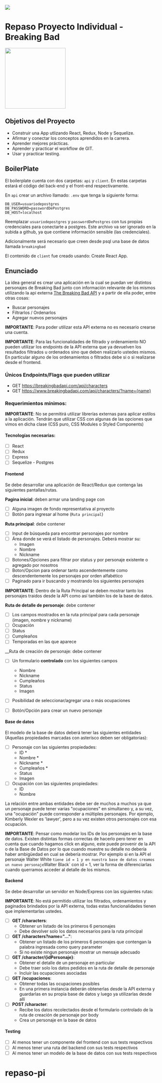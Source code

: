<p align='left'>
    <img src='https://static.wixstatic.com/media/85087f_0d84cbeaeb824fca8f7ff18d7c9eaafd~mv2.png/v1/fill/w_160,h_30,al_c,q_85,usm_0.66_1.00_0.01/Logo_completo_Color_1PNG.webp' </img>
</p>

# Repaso Proyecto Individual - Breaking Bad

<p align="left">
  <img height="200" src="./bb.png" />
</p>

## Objetivos del Proyecto

- Construir una App utlizando React, Redux, Node y Sequelize.
- Afirmar y conectar los conceptos aprendidos en la carrera.
- Aprender mejores prácticas.
- Aprender y practicar el workflow de GIT.
- Usar y practicar testing.


## BoilerPlate

El boilerplate cuenta con dos carpetas: `api` y `client`. En estas carpetas estará el código del back-end y el front-end respectivamente.

En `api` crear un archivo llamado: `.env` que tenga la siguiente forma:

```
DB_USER=usuariodepostgres
DB_PASSWORD=passwordDePostgres
DB_HOST=localhost
```

Reemplazar `usuariodepostgres` y `passwordDePostgres` con tus propias credenciales para conectarte a postgres. Este archivo va ser ignorado en la subida a github, ya que contiene información sensible (las credenciales).

Adicionalmente será necesario que creen desde psql una base de datos llamada `breakingbad`

El contenido de `client` fue creado usando: Create React App.

## Enunciado

La idea general es crear una aplicación en la cual se puedan ver distintos personajes de Breaking Bad junto con información relevante de los mismos utilizando la api externa [The Breaking Bad API](https://breakingbadapi.com/) y a partir de ella poder, entre otras cosas:

  - Buscar personajes
  - Filtrarlos / Ordenarlos
  - Agregar nuevos personajes

__IMPORTANTE__: Para poder utilizar esta API externa no es necesario crearse una cuenta.

__IMPORTANTE__: Para las funcionalidades de filtrado y ordenamiento NO pueden utilizar los endpoints de la API externa que ya devuelven los resultados filtrados u ordenados sino que deben realizarlo ustedes mismos. En particular alguno de los ordenamientos o filtrados debe si o si realizarse desde el frontend.

### Únicos Endpoints/Flags que pueden utilizar

  - GET https://breakingbadapi.com/api/characters
  - GET https://www.breakingbadapi.com/api/characters/?name={name}

### Requerimientos mínimos:


__IMPORTANTE__: No se permitirá utilizar librerías externas para aplicar estilos a la aplicación. Tendrán que utilizar CSS con algunas de las opciones que vimos en dicha clase (CSS puro, CSS Modules o Styled Components)

#### Tecnologías necesarias:
- [ ] React
- [ ] Redux
- [ ] Express
- [ ] Sequelize - Postgres

#### Frontend

Se debe desarrollar una aplicación de React/Redux que contenga las siguientes pantallas/rutas.

__Pagina inicial__: deben armar una landing page con
- [ ] Alguna imagen de fondo representativa al proyecto
- [ ] Botón para ingresar al home (`Ruta principal`)

__Ruta principal__: debe contener
- [ ] Input de búsqueda para encontrar personajes por nombre
- [ ] Área donde se verá el listado de personajes. Deberá mostrar su:
  - Imagen
  - Nombre
  - Nickname
- [ ] Botones/Opciones para filtrar por status y por personaje existente o agregado por nosotros
- [ ] Boton/Opcion para ordenar tanto ascendentemente como descendentemente los personajes por orden alfabético
- [ ] Paginado para ir buscando y mostrando los siguientes personajes

__IMPORTANTE__: Dentro de la Ruta Principal se deben mostrar tanto los personajes traidos desde la API como así también los de la base de datos.

__Ruta de detalle de personaje__: debe contener
- [ ] Los campos mostrados en la ruta principal para cada personaje (imagen, nombre y nickname)
- [ ] Ocupación
- [ ] Status
- [ ] Cumpleaños
- [ ] Temporadas en las que aparece

__Ruta de creación de personaje: debe contener
- [ ] Un formulario __controlado__ con los siguientes campos
  - Nombre
  - Nickname 
  - Cumpleaños 
  - Status
  - Imagen
- [ ] Posibilidad de seleccionar/agregar una o más ocupaciones
- [ ] Botón/Opción para crear un nuevo personaje
 

#### Base de datos

El modelo de la base de datos deberá tener las siguientes entidades (Aquellas propiedades marcadas con asterísco deben ser obligatorias):

- [ ] Personaje con las siguientes propiedades:
  - ID *
  - Nombre *
  - Nickname *
  - Cumpleaños *
  - Status
  - Imagen
- [ ] Ocupación con las siguientes propiedades:
  - ID
  - Nombre

La relación entre ambas entidades debe ser de muchos a muchos ya que un personaje puede tener varias "ocupaciones" en simultaneo y, a su vez, una "ocupación" puede corresponder a múltiples personajes. Por ejemplo, Kimberly Wexler es 'lawyer', pero a su vez existen otros personajes con esa ocupación.

__IMPORTANTE__: Pensar como modelar los IDs de los personajes en la base de datos. Existen distintas formas correctas de hacerlo pero tener en cuenta que cuando hagamos click en alguno, este puede provenir de la API o de la Base de Datos por lo que cuando muestre su detalle no debería haber ambigüedad en cual se debería mostrar. Por ejemplo si en la API el personaje Walter White ` tiene id = 1 y en nuestra base de datos creamos un nuevo personaje `Walter Black` con id = 1, ver la forma de diferenciarlas cuando querramos acceder al detalle de los mismos.

#### Backend

Se debe desarrollar un servidor en Node/Express con las siguientes rutas:

__IMPORTANTE__: No está permitido utilizar los filtrados, ordenamientos y paginados brindados por la API externa, todas estas funcionalidades tienen que implementarlas ustedes.

- [ ] __GET /characters__:
  - Obtener un listado de los primeros 6 personajes
  - Debe devolver solo los datos necesarios para la ruta principal
- [ ] __GET /characters?name="..."__:
  - Obtener un listado de los primeros 6 personajes que contengan la palabra ingresada como query parameter
  - Si no existe ningun personaje mostrar un mensaje adecuado
- [ ] __GET /character/{idPersonaje}__:
  - Obtener el detalle de un personaje en particular
  - Debe traer solo los datos pedidos en la ruta de detalle de personaje
  - Incluir las ocupaciones asociadas
- [ ] __GET /ocupaciones__:
  - Obtener todas las ocupaciones posibles
  - En una primera instancia deberán obtenerlas desde la API externa y guardarlas en su propia base de datos y luego ya utilizarlas desde allí
- [ ] __POST /character__:
  - Recibe los datos recolectados desde el formulario controlado de la ruta de creación de personaje por body
  - Crea un personaje en la base de datos

#### Testing
- [ ] Al menos tener un componente del frontend con sus tests respectivos
- [ ] Al menos tener una ruta del backend con sus tests respectivos
- [ ] Al menos tener un modelo de la base de datos con sus tests respectivos
# repaso-pi
